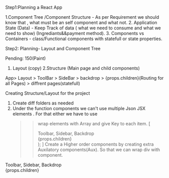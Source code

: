 Step1:Planning a React App

1.Component Tree /Component Structure - As per Requirement we should know that , what must be an self component and what not.
2. Application State (Data) - Keep Track of data ( what we need to consume and what we need to show) (Ingrediants&&payment method).
3. Components vs Containers - class/Functional components with statefull or state properties.


Step2: Planning- Layout and Component Tree

Pending: 150(Paint)

1. Layout (copy)
2.Structure (Main page and child components)

App> Layout > ToolBar
            > SideBar
            > backdrop
            > {props.children}(Routing for all Pages) > diffrent pages(statefull)





Creating Structure/Layout for the project


1. Create diff folders as needed 
2. Under the function components we can't use multiple Json JSX elements . For that either we have to use
   >> wrap elements with Array and give Key to each item.
  [ <div key=" xyzzzz">Toolbar, Sidebar, Backdrop</div>
        <main>{props.children}</main>);
  ]
   >> Create a Higher order components by creating extra Auxilatory components(Aux). So that we can wrap div with <Aux> component.
  <Aux>
        <div>Toolbar, Sidebar, Backdrop</div>
        <main>{props.children}</main>
    </Aux>